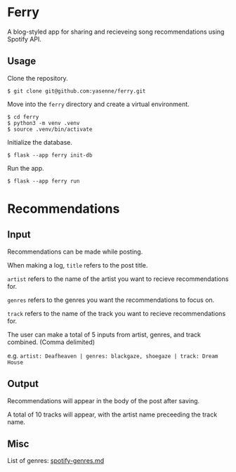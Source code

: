 # Ferry
A blog-styled app for sharing and recieveing song recommendations using Spotify API.

## Usage
Clone the repository.

``````
$ git clone git@github.com:yasenne/ferry.git
``````

Move into the ```ferry``` directory and create a virtual environment.

``````
$ cd ferry
$ python3 -m venv .venv
$ source .venv/bin/activate
``````

Initialize the database.

``````
$ flask --app ferry init-db
``````

Run the app.

``````
$ flask --app ferry run
``````

# Recommendations
## Input
Recommendations can be made while posting.

When making a log, ```title``` refers to the post title.

```artist``` refers to the name of the artist you want to recieve recommendations for. 

```genres``` refers to the genres you want the recommendations to focus on.

```track``` refers to the name of the track you want to recieve recommendations for.

The user can make a total of 5 inputs from artist, genres, and track combined. (Comma delimited)

e.g. ```artist: Deafheaven | genres: blackgaze, shoegaze | track: Dream House```

## Output
Recommendations will appear in the body of the post after saving.

A total of 10 tracks will appear, with the artist name preceeding the track name.

## Misc
List of genres: [spotify-genres.md](https://gist.github.com/andytlr/4104c667a62d8145aa3a)
